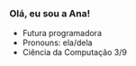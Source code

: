 ### Olá, eu sou a Ana!


- Futura programadora 
- Pronouns: ela/dela
- Ciência da Computação 3/9



